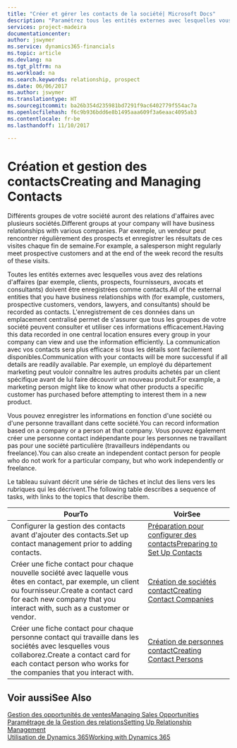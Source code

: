 ```yaml
---
title: "Créer et gérer les contacts de la société| Microsoft Docs"
description: "Paramétrez tous les entités externes avec lesquelles vous avez une relation d'affaires (par exemple les prospects, les clients, les fournisseurs, et les consultants) comme contacts."
services: project-madeira
documentationcenter: 
author: jswymer
ms.service: dynamics365-financials
ms.topic: article
ms.devlang: na
ms.tgt_pltfrm: na
ms.workload: na
ms.search.keywords: relationship, prospect
ms.date: 06/06/2017
ms.author: jswymer
ms.translationtype: HT
ms.sourcegitcommit: ba26b354d235981bd7291f9ac6402779f554ac7a
ms.openlocfilehash: f6c9b936bdd6e8b1495aaa609f3a6eaac4095ab3
ms.contentlocale: fr-be
ms.lasthandoff: 11/10/2017

---
```

# <a name="creating-and-managing-contacts"></a><span data-ttu-id="01b9a-103">Création et gestion des contacts</span><span class="sxs-lookup"><span data-stu-id="01b9a-103">Creating and Managing Contacts</span></span>
<span data-ttu-id="01b9a-104">Différents groupes de votre société auront des relations d'affaires avec plusieurs sociétés.</span><span class="sxs-lookup"><span data-stu-id="01b9a-104">Different groups at your company will have business relationships with various companies.</span></span> <span data-ttu-id="01b9a-105">Par exemple, un vendeur peut rencontrer régulièrement des prospects et enregistrer les résultats de ces visites chaque fin de semaine.</span><span class="sxs-lookup"><span data-stu-id="01b9a-105">For example, a salesperson might regularly meet prospective customers and at the end of the week record the results of these visits.</span></span>

<span data-ttu-id="01b9a-106">Toutes les entités externes avec lesquelles vous avez des relations d'affaires (par exemple, clients, prospects, fournisseurs, avocats et consultants) doivent être enregistrées comme contacts.</span><span class="sxs-lookup"><span data-stu-id="01b9a-106">All of the external entities that you have business relationships with (for example, customers, prospective customers, vendors, lawyers, and consultants) should be recorded as contacts.</span></span> <span data-ttu-id="01b9a-107">L'enregistrement de ces données dans un emplacement centralisé permet de s'assurer que tous les groupes de votre société peuvent consulter et utiliser ces informations efficacement.</span><span class="sxs-lookup"><span data-stu-id="01b9a-107">Having this data recorded in one central location ensures every group in your company can view and use the information efficiently.</span></span> <span data-ttu-id="01b9a-108">La communication avec vos contacts sera plus efficace si tous les détails sont facilement disponibles.</span><span class="sxs-lookup"><span data-stu-id="01b9a-108">Communication with your contacts will be more successful if all details are readily available.</span></span> <span data-ttu-id="01b9a-109">Par exemple, un employé du département marketing peut vouloir connaître les autres produits achetés par un client spécifique avant de lui faire découvrir un nouveau produit.</span><span class="sxs-lookup"><span data-stu-id="01b9a-109">For example, a marketing person might like to know what other products a specific customer has purchased before attempting to interest them in a new product.</span></span>

<span data-ttu-id="01b9a-110">Vous pouvez enregistrer les informations en fonction d'une société ou d'une personne travaillant dans cette société.</span><span class="sxs-lookup"><span data-stu-id="01b9a-110">You can record information based on a company or a person at that company.</span></span> <span data-ttu-id="01b9a-111">Vous pouvez également créer une personne contact indépendante pour les personnes ne travaillant pas pour une société particulière (travailleurs indépendants ou freelance).</span><span class="sxs-lookup"><span data-stu-id="01b9a-111">You can also create an independent contact person for people who do not work for a particular company, but who work independently or freelance.</span></span>

<span data-ttu-id="01b9a-112">Le tableau suivant décrit une série de tâches et inclut des liens vers les rubriques qui les décrivent.</span><span class="sxs-lookup"><span data-stu-id="01b9a-112">The following table describes a sequence of tasks, with links to the topics that describe them.</span></span>

| <span data-ttu-id="01b9a-113">Pour</span><span class="sxs-lookup"><span data-stu-id="01b9a-113">To</span></span> | <span data-ttu-id="01b9a-114">Voir</span><span class="sxs-lookup"><span data-stu-id="01b9a-114">See</span></span> |
| --- | --- |
| <span data-ttu-id="01b9a-115">Configurer la gestion des contacts avant d'ajouter des contacts.</span><span class="sxs-lookup"><span data-stu-id="01b9a-115">Set up contact management prior to adding contacts.</span></span> |[<span data-ttu-id="01b9a-116">Préparation pour configurer des contacts</span><span class="sxs-lookup"><span data-stu-id="01b9a-116">Preparing to Set Up Contacts</span></span>](marketing-setup-contacts.md) |
| <span data-ttu-id="01b9a-117">Créer une fiche contact pour chaque nouvelle société avec laquelle vous êtes en contact, par exemple, un client ou fournisseur.</span><span class="sxs-lookup"><span data-stu-id="01b9a-117">Create a contact card for each new company that you interact with, such as a customer or vendor.</span></span> |[<span data-ttu-id="01b9a-118">Création de sociétés contact</span><span class="sxs-lookup"><span data-stu-id="01b9a-118">Creating Contact Companies</span></span>](marketing-create-contact-companies.md) |
| <span data-ttu-id="01b9a-119">Créer une fiche contact pour chaque personne contact qui travaille dans les sociétés avec lesquelles vous collaborez.</span><span class="sxs-lookup"><span data-stu-id="01b9a-119">Create a contact card for each contact person who works for the companies that you interact with.</span></span> |[<span data-ttu-id="01b9a-120">Création de personnes contact</span><span class="sxs-lookup"><span data-stu-id="01b9a-120">Creating Contact Persons</span></span>](marketing-create-contact-persons.md) |

## <a name="see-also"></a><span data-ttu-id="01b9a-121">Voir aussi</span><span class="sxs-lookup"><span data-stu-id="01b9a-121">See Also</span></span>
[<span data-ttu-id="01b9a-122">Gestion des opportunités de ventes</span><span class="sxs-lookup"><span data-stu-id="01b9a-122">Managing Sales Opportunities</span></span>](marketing-manage-sales-opportunities.md)  
[<span data-ttu-id="01b9a-123">Paramétrage de la Gestion des relations</span><span class="sxs-lookup"><span data-stu-id="01b9a-123">Setting Up Relationship Management</span></span>](marketing-setup-marketing.md)  
[<span data-ttu-id="01b9a-124">Utilisation de Dynamics 365</span><span class="sxs-lookup"><span data-stu-id="01b9a-124">Working with Dynamics 365</span></span>](ui-work-product.md)  

